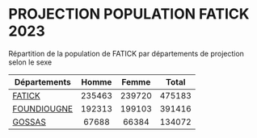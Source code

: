 # PROJECTION POPULATION FATICK 2023
	
Répartition de la population de FATICK par départements de projection selon le sexe
	
| Départements  | Homme | Femme | Total |
| --------- |:-----:|:-----:|:-----:|
| [FATICK](FATICK) | 235463 | 239720 | 475183 |
| [FOUNDIOUGNE](FOUNDIOUGNE) | 192313 | 199103 | 391416 |
| [GOSSAS](GOSSAS) | 67688 | 66384 | 134072 |

